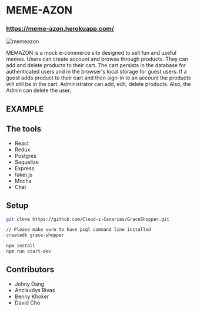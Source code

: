 # MEME-AZON

### https://meme-azon.herokuapp.com/

![memeazon](https://user-images.githubusercontent.com/64286678/138533031-e99e3ffc-a285-42cb-8d8f-5b81a5982090.png)

MEMAZON is a mock e-commerce site designed to sell fun and useful memes. Users can create account and browse through products. They can add and delete products to their cart. The cart persists in the database for authenticated users and in the browser's local storage for guest users. If a guest adds product to their cart and then sign-in to an account the products will still be in the cart. Administrator can add, edit, delete products. Also, the Admin can delete the user.

## EXAMPLE

 <!-- Screen-shot of the website -->

## The tools

* React
* Redux
* Postgres
* Sequelize
* Express
* faker.js
* Mocha
* Chai

## Setup

```bash
git clone https://github.com/Cloud-s-Canaries/GraceShopper.git

// Please make sure to have psql command line installed
createdb grace-shopper

npm install
npm run start-dev
```

## Contributors

* Johny Dang
* Anclaudys Rivas
* Benny Khoker
* David Cho
